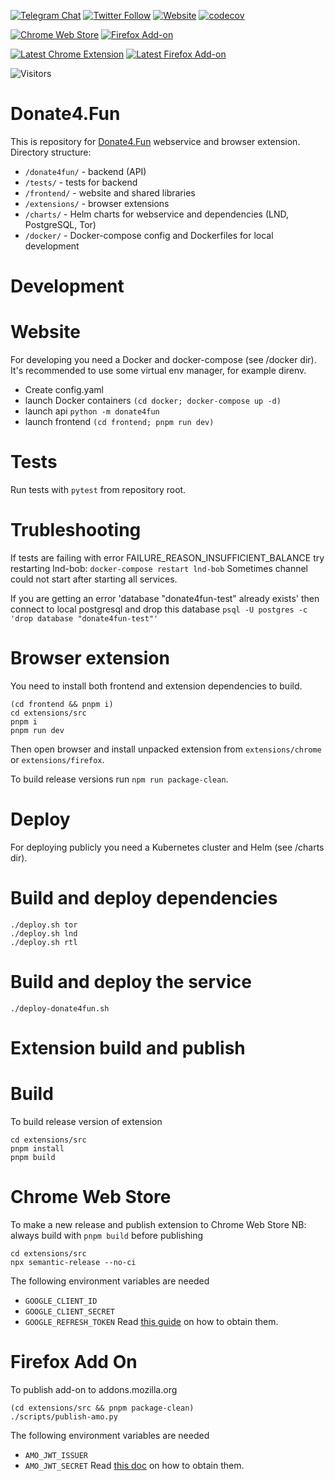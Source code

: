 [![Telegram Chat](https://img.shields.io/static/v1?label=chat&message=Telegram&color=blue&logo=telegram)](https://t.me/donate4fun)
[![Twitter Follow](https://img.shields.io/twitter/follow/donate4_fun?style=social)](https://twitter.com/donate4_fun)
[![Website](https://img.shields.io/website?url=https%3A%2F%2Fdonate4.fun%2Fapi%2Fv1%2Fstatus)](https://donate4.fun)
[![codecov](https://codecov.io/gh/Donate4Fun/donate4fun/branch/master/graph/badge.svg?token=48F3LSICHG)](https://codecov.io/gh/Donate4Fun/donate4fun)

[![Chrome Web Store](https://img.shields.io/chrome-web-store/v/acckcppgcafhbdledejfiiaomafpjmgc?color=green&label=Chrome%20Extension&logo=google-chrome)](https://chrome.google.com/webstore/detail/donate4fun/acckcppgcafhbdledejfiiaomafpjmgc)
[![Firefox Add-on](https://img.shields.io/amo/v/donate4fun?label=Firefox%20Addon&logo=firefox)](https://addons.mozilla.org/en-US/firefox/addon/donate4fun/)

[![Latest Chrome Extension](https://img.shields.io/github/actions/workflow/status/donate4fun/donate4fun/build-extension.yaml?branch=master&label=Dev%20Chrome%20Extension&logo=google-chrome)](https://nightly.link/Donate4Fun/donate4fun/workflows/build-extension.yaml/master/chrome.zip.zip)
[![Latest Firefox Add-on](https://img.shields.io/github/actions/workflow/status/donate4fun/donate4fun/build-extension.yaml?branch=master&label=Dev%20Firefox%20Add-on&logo=firefox)](https://nightly.link/Donate4Fun/donate4fun/workflows/build-extension.yaml/master/firefox.xpi.zip)

![Visitors](https://visitor-badge.glitch.me/badge?page_id=donate4fun.donate4fun)

Donate4.Fun
==
This is repository for [Donate4.Fun](https://donate4.fun) webservice and browser extension.
Directory structure:
 - `/donate4fun/` - backend (API)
 - `/tests/` - tests for backend
 - `/frontend/` - website and shared libraries
 - `/extensions/` - browser extensions
 - `/charts/` - Helm charts for webservice and dependencies (LND, PostgreSQL, Tor)
 - `/docker/` - Docker-compose config and Dockerfiles for local development

Development
==

Website
===
For developing you need a Docker and docker-compose (see /docker dir).
It's recommended to use some virtual env manager, for example direnv.
 - Create config.yaml
 - launch Docker containers `(cd docker; docker-compose up -d)`
 - launch api `python -m donate4fun`
 - launch frontend `(cd frontend; pnpm run dev)`

Tests
===
Run tests with `pytest` from repository root.

Trubleshooting
===
If tests are failing with error FAILURE_REASON_INSUFFICIENT_BALANCE try restarting lnd-bob: 
`docker-compose restart lnd-bob`
Sometimes channel could not start after starting all services.

If you are getting an error 'database "donate4fun-test" already exists' then connect to local postgresql and drop this database
`psql -U postgres -c 'drop database "donate4fun-test"'`

Browser extension
===
You need to install both frontend and extension dependencies to build.
```
(cd frontend && pnpm i)
cd extensions/src
pnpm i
pnpm run dev
```
Then open browser and install unpacked extension from `extensions/chrome` or `extensions/firefox`.

To build release versions run `npm run package-clean`.

Deploy
==
For deploying publicly you need a Kubernetes cluster and Helm (see /charts dir).

Build and deploy dependencies
===
```
./deploy.sh tor
./deploy.sh lnd
./deploy.sh rtl
```

Build and deploy the service
===
```
./deploy-donate4fun.sh
```

Extension build and publish
==

Build
===
To build release version of extension
```
cd extensions/src
pnpm install
pnpm build
```

Chrome Web Store
===
To make a new release and publish extension to Chrome Web Store
NB: always build with `pnpm build` before publishing
```
cd extensions/src
npx semantic-release --no-ci
```
The following environment variables are needed
 - `GOOGLE_CLIENT_ID`
 - `GOOGLE_CLIENT_SECRET`
 - `GOOGLE_REFRESH_TOKEN`
Read [this guide](https://github.com/GabrielDuarteM/semantic-release-chrome/blob/master/Authentication.md) on how to obtain them.

Firefox Add On
===
To publish add-on to addons.mozilla.org
```
(cd extensions/src && pnpm package-clean)
./scripts/publish-amo.py
```
The following environment variables are needed
 - `AMO_JWT_ISSUER`
 - `AMO_JWT_SECRET`
Read [this doc](https://addons-server.readthedocs.io/en/latest/topics/api/auth.html#access-credentials) on how to obtain them.
